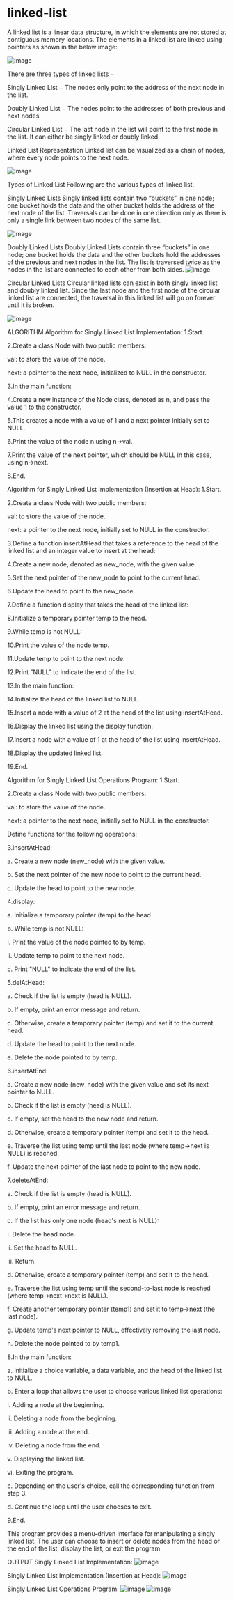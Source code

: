 # linked-list
A linked list is a linear data structure, in which the elements are not stored at contiguous memory locations. The elements in a linked list are linked using pointers as shown in the below image:

![image](https://github.com/Preet-Sawant-9/linked-list/assets/130697042/e8851acb-5434-4e6f-8087-0c667d00d5d8)


There are three types of linked lists −

Singly Linked List − The nodes only point to the address of the next node in the list.

Doubly Linked List − The nodes point to the addresses of both previous and next nodes.

Circular Linked List − The last node in the list will point to the first node in the list. It can either be singly linked or doubly linked.

Linked List Representation Linked list can be visualized as a chain of nodes, where every node points to the next node.

![image](https://github.com/Preet-Sawant-9/linked-list/assets/130697042/93659927-583e-4033-8e66-f7760d506011)


Types of Linked List Following are the various types of linked list.

Singly Linked Lists Singly linked lists contain two “buckets” in one node; one bucket holds the data and the other bucket holds the address of the next node of the list. Traversals can be done in one direction only as there is only a single link between two nodes of the same list.

![image](https://github.com/Preet-Sawant-9/linked-list/assets/130697042/6b70bc4b-2ddb-41c4-8d99-1484118fdc63)


Doubly Linked Lists Doubly Linked Lists contain three “buckets” in one node; one bucket holds the data and the other buckets hold the addresses of the previous and next nodes in the list. The list is traversed twice as the nodes in the list are connected to each other from both sides.
![image](https://github.com/Preet-Sawant-9/linked-list/assets/130697042/d04d783f-e52c-4863-8964-a91c456cc83f)


Circular Linked Lists Circular linked lists can exist in both singly linked list and doubly linked list.
Since the last node and the first node of the circular linked list are connected, the traversal in this linked list will go on forever until it is broken.

![image](https://github.com/Preet-Sawant-9/linked-list/assets/130697042/4c09a629-8f89-4af1-ab8b-bd93dfbead1a)


ALGORITHM
Algorithm for Singly Linked List Implementation:
1.Start.

2.Create a class Node with two public members:

val: to store the value of the node.

next: a pointer to the next node, initialized to NULL in the constructor.

3.In the main function:

4.Create a new instance of the Node class, denoted as n, and pass the value 1 to the constructor.

5.This creates a node with a value of 1 and a next pointer initially set to NULL.

6.Print the value of the node n using n->val.

7.Print the value of the next pointer, which should be NULL in this case, using n->next.

8.End.

Algorithm for Singly Linked List Implementation (Insertion at Head):
1.Start.

2.Create a class Node with two public members:

val: to store the value of the node.

next: a pointer to the next node, initially set to NULL in the constructor.

3.Define a function insertAtHead that takes a reference to the head of the linked list and an integer value to insert at the head:

4.Create a new node, denoted as new_node, with the given value.

5.Set the next pointer of the new_node to point to the current head.

6.Update the head to point to the new_node.

7.Define a function display that takes the head of the linked list:

8.Initialize a temporary pointer temp to the head.

9.While temp is not NULL:

10.Print the value of the node temp.

11.Update temp to point to the next node.

12.Print "NULL" to indicate the end of the list.

13.In the main function:

14.Initialize the head of the linked list to NULL.

15.Insert a node with a value of 2 at the head of the list using insertAtHead.

16.Display the linked list using the display function.

17.Insert a node with a value of 1 at the head of the list using insertAtHead.

18.Display the updated linked list.

19.End.

Algorithm for Singly Linked List Operations Program:
1.Start.

2.Create a class Node with two public members:

val: to store the value of the node.

next: a pointer to the next node, initially set to NULL in the constructor.

Define functions for the following operations:

3.insertAtHead:

a. Create a new node (new_node) with the given value.

b. Set the next pointer of the new node to point to the current head.

c. Update the head to point to the new node.

4.display:

a. Initialize a temporary pointer (temp) to the head.

b. While temp is not NULL:

i. Print the value of the node pointed to by temp.

ii. Update temp to point to the next node.

c. Print "NULL" to indicate the end of the list.

5.delAtHead:

a. Check if the list is empty (head is NULL).

b. If empty, print an error message and return.

c. Otherwise, create a temporary pointer (temp) and set it to the current head.

d. Update the head to point to the next node.

e. Delete the node pointed to by temp.

6.insertAtEnd:

a. Create a new node (new_node) with the given value and set its next pointer to NULL.

b. Check if the list is empty (head is NULL).

c. If empty, set the head to the new node and return.

d. Otherwise, create a temporary pointer (temp) and set it to the head.

e. Traverse the list using temp until the last node (where temp->next is NULL) is reached.

f. Update the next pointer of the last node to point to the new node.

7.deleteAtEnd:

a. Check if the list is empty (head is NULL).

b. If empty, print an error message and return.

c. If the list has only one node (head's next is NULL):

i. Delete the head node.

ii. Set the head to NULL.

iii. Return.

d. Otherwise, create a temporary pointer (temp) and set it to the head.

e. Traverse the list using temp until the second-to-last node is reached (where temp->next->next is NULL).

f. Create another temporary pointer (temp1) and set it to temp->next (the last node).

g. Update temp's next pointer to NULL, effectively removing the last node.

h. Delete the node pointed to by temp1.

8.In the main function:

a. Initialize a choice variable, a data variable, and the head of the linked list to NULL.

b. Enter a loop that allows the user to choose various linked list operations:

i. Adding a node at the beginning.

ii. Deleting a node from the beginning.

iii. Adding a node at the end.

iv. Deleting a node from the end.

v. Displaying the linked list.

vi. Exiting the program.

c. Depending on the user's choice, call the corresponding function from step 3.

d. Continue the loop until the user chooses to exit.

9.End.

This program provides a menu-driven interface for manipulating a singly linked list. The user can choose to insert or delete nodes from the head or the end of the list, display the list, or exit the program.

OUTPUT
Singly Linked List Implementation:
![image](https://github.com/Preet-Sawant-9/linked-list/assets/130697042/134a9337-636b-41d8-ba08-b89bb1f9a2de)


Singly Linked List Implementation (Insertion at Head):
![image](https://github.com/Preet-Sawant-9/linked-list/assets/130697042/0d30ebe1-3314-4a00-9674-6e913e5ff3be)


Singly Linked List Operations Program:
![image](https://github.com/Preet-Sawant-9/linked-list/assets/130697042/3a555754-4aa6-4562-b27e-35cf0098f97f)
![image](https://github.com/Preet-Sawant-9/linked-list/assets/130697042/a1bd2a20-0d48-420e-86e6-529e5c2aa026)
